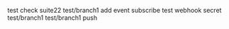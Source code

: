 test check suite22
test/branch1
add event subscribe
test webhook secret
test/branch1
test/branch1 push
